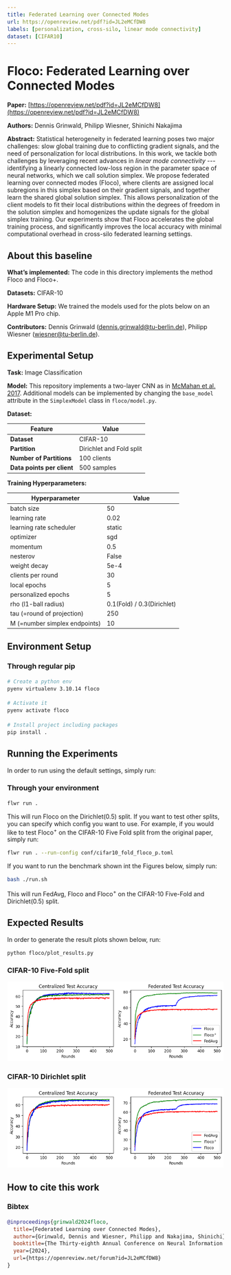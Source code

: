 ```yaml
---
title: Federated Learning over Connected Modes
url: https://openreview.net/pdf?id=JL2eMCfDW8
labels: [personalization, cross-silo, linear mode connectivity] 
dataset: [CIFAR10]
---
```


# Floco: Federated Learning over Connected Modes

**Paper:** [https://openreview.net/pdf?id=JL2eMCfDW8](https://openreview.net/pdf?id=JL2eMCfDW8)

**Authors:** Dennis Grinwald, Philipp Wiesner, Shinichi Nakajima

**Abstract:** Statistical heterogeneity in federated learning poses two major challenges: slow global training due to conflicting gradient signals, and the need of personalization for local distributions. In this work, we tackle both challenges by leveraging recent advances in *linear mode connectivity* --- identifying a linearly connected low-loss region in the parameter space of neural networks, which we call solution simplex. We propose federated learning over connected modes (Floco), where clients are assigned local subregions in this simplex based on their gradient signals, and together learn the shared global solution simplex. This allows personalization of the client models to fit their local distributions within the degrees of freedom in the solution simplex and homogenizes the update signals for the global simplex training.  Our experiments show that Floco accelerates the global training process, and significantly improves the local accuracy with minimal computational overhead in cross-silo federated learning settings.


## About this baseline

**What’s implemented:** The code in this directory implements the method Floco and Floco+.

**Datasets:** CIFAR-10

**Hardware Setup:** We trained the models used for the plots below on an Apple M1 Pro chip.

**Contributors:** Dennis Grinwald (dennis.grinwald@tu-berlin.de), Philipp Wiesner (wiesner@tu-berlin.de).

## Experimental Setup

**Task:** Image Classification

**Model:** This repository implements a two-layer CNN as in [McMahan et al. 2017](https://arxiv.org/abs/1602.05629). Additional models can be implemented by changing the `base_model` attribute in the `SimplexModel` class in `floco/model.py`.

**Dataset:**

| **Feature**                | **Value**                    |
| -------------------------- | ---------------------------- |
| **Dataset**                | CIFAR-10                     |
| **Partition**              | Dirichlet and Fold split     |
| **Number of Partitions**   | 100 clients                  |
| **Data points per client** | 500 samples                  |

**Training Hyperparameters:**

| **Hyperparameter**            | **Value**                           |
| ----------------------------- | ----------------------------------- |
| batch size                    | 50                                  |
| learning rate                 | 0.02                                |
| learning rate scheduler       | static                              |
| optimizer                     | sgd                                 |
| momentum                      | 0.5                                 |
| nesterov                      | False                               |
| weight decay                  | 5e-4                                |
| clients per round             | 30                                  |
| local epochs                  | 5                                   |
| personalized epochs           | 5                                   |
| rho (l1-ball radius)          | 0.1(Fold) / 0.3(Dirichlet)          |
| tau (=round of projection)    | 250                                 |
| M (=number simplex endpoints) | 10                                  |


## Environment Setup

### Through regular pip

```bash
# Create a python env
pyenv virtualenv 3.10.14 floco

# Activate it
pyenv activate floco

# Install project including packages
pip install .
```

## Running the Experiments
In order to run using the default settings, simply run:
### Through your environment
```bash
flwr run .
```
This will run Floco on the Dirichlet(0.5) split. If you want to test other splits, you can specify which config you want to use. For example, if you would like to test Floco<sup>+</sup> on the CIFAR-10 Five Fold split from the original paper, simply run:
```bash
flwr run . --run-config conf/cifar10_fold_floco_p.toml
```
If you want to run the benchmark shown int the Figures below, simply run:
```bash
bash ./run.sh
```
This will run FedAvg, Floco and Floco<sup>+</sup> on the CIFAR-10 Five-Fold and Dirichlet(0.5) split.
## Expected Results
In order to generate the result plots shown below, run:
```
python floco/plot_results.py
```
### CIFAR-10 Five-Fold split
<img src="_static/CIFAR10_Fold.png" width="600"/> 

### CIFAR-10 Dirichlet split
<img src="_static/CIFAR10_Dirichlet.png" width="600"/> 

## How to cite this work
### Bibtex

```bibtex
@inproceedings{grinwald2024floco,
  title={Federated Learning over Connected Modes},
  author={Grinwald, Dennis and Wiesner, Philipp and Nakajima, Shinichi},
  booktitle={The Thirty-eighth Annual Conference on Neural Information Processing Systems (NeurIPS'24)},
  year={2024},
  url={https://openreview.net/forum?id=JL2eMCfDW8}
}